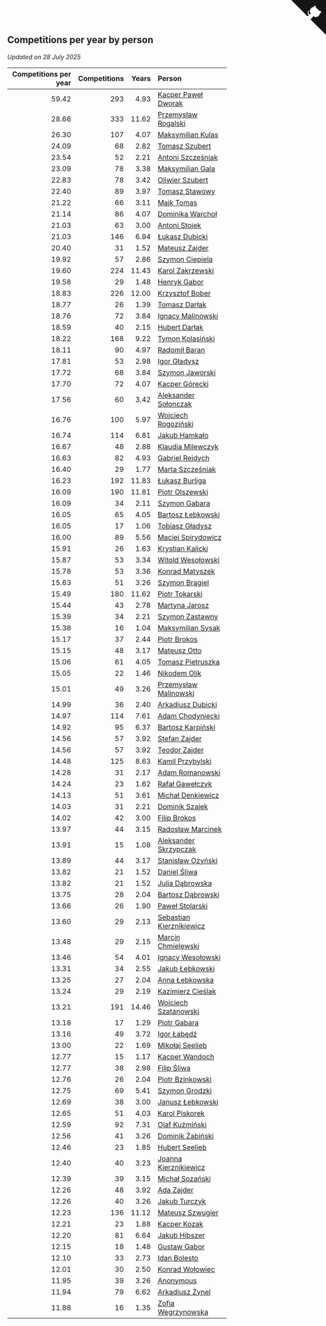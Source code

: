 ## Competitions per year by person

*Updated on 28 July 2025*

| Competitions per year | Competitions | Years | Person |
| ---: | ---: | ---: | :--- |
| 59.42 | 293 | 4.93 | [Kacper Paweł Dworak](https://www.worldcubeassociation.org/persons/2020DWOR01) |
| 28.66 | 333 | 11.62 | [Przemysław Rogalski](https://www.worldcubeassociation.org/persons/2013ROGA02) |
| 26.30 | 107 | 4.07 | [Maksymilian Kulas](https://www.worldcubeassociation.org/persons/2021KULA02) |
| 24.09 | 68 | 2.82 | [Tomasz Szubert](https://www.worldcubeassociation.org/persons/2022SZUB02) |
| 23.54 | 52 | 2.21 | [Antoni Szcześniak](https://www.worldcubeassociation.org/persons/2023SZCZ04) |
| 23.09 | 78 | 3.38 | [Maksymilian Gala](https://www.worldcubeassociation.org/persons/2022GALA01) |
| 22.83 | 78 | 3.42 | [Oliwier Szubert](https://www.worldcubeassociation.org/persons/2022SZUB01) |
| 22.40 | 89 | 3.97 | [Tomasz Stawowy](https://www.worldcubeassociation.org/persons/2021STAW01) |
| 21.22 | 66 | 3.11 | [Majk Tomas](https://www.worldcubeassociation.org/persons/2022TOMA05) |
| 21.14 | 86 | 4.07 | [Dominika Warchoł](https://www.worldcubeassociation.org/persons/2021WARC01) |
| 21.03 | 63 | 3.00 | [Antoni Stojek](https://www.worldcubeassociation.org/persons/2022STOJ03) |
| 21.03 | 146 | 6.94 | [Łukasz Dubicki](https://www.worldcubeassociation.org/persons/2018DUBI01) |
| 20.40 | 31 | 1.52 | [Mateusz Zajder](https://www.worldcubeassociation.org/persons/2024ZAJD01) |
| 19.92 | 57 | 2.86 | [Szymon Ciepiela](https://www.worldcubeassociation.org/persons/2022CIEP01) |
| 19.60 | 224 | 11.43 | [Karol Zakrzewski](https://www.worldcubeassociation.org/persons/2014ZAKR01) |
| 19.58 | 29 | 1.48 | [Henryk Gabor](https://www.worldcubeassociation.org/persons/2024GABO02) |
| 18.83 | 226 | 12.00 | [Krzysztof Bober](https://www.worldcubeassociation.org/persons/2013BOBE01) |
| 18.77 | 26 | 1.39 | [Tomasz Darłak](https://www.worldcubeassociation.org/persons/2024DARL01) |
| 18.76 | 72 | 3.84 | [Ignacy Malinowski](https://www.worldcubeassociation.org/persons/2021MALI02) |
| 18.59 | 40 | 2.15 | [Hubert Darłak](https://www.worldcubeassociation.org/persons/2023DARL03) |
| 18.22 | 168 | 9.22 | [Tymon Kolasiński](https://www.worldcubeassociation.org/persons/2016KOLA02) |
| 18.11 | 90 | 4.97 | [Radomił Baran](https://www.worldcubeassociation.org/persons/2020BARA02) |
| 17.81 | 53 | 2.98 | [Igor Gładysz](https://www.worldcubeassociation.org/persons/2022GLAD01) |
| 17.72 | 68 | 3.84 | [Szymon Jaworski](https://www.worldcubeassociation.org/persons/2021JAWO01) |
| 17.70 | 72 | 4.07 | [Kacper Górecki](https://www.worldcubeassociation.org/persons/2021GORE01) |
| 17.56 | 60 | 3.42 | [Aleksander Sołonczak](https://www.worldcubeassociation.org/persons/2022SOLO01) |
| 16.76 | 100 | 5.97 | [Wojciech Rogoziński](https://www.worldcubeassociation.org/persons/2019ROGO04) |
| 16.74 | 114 | 6.81 | [Jakub Hamkało](https://www.worldcubeassociation.org/persons/2018HAMK01) |
| 16.67 | 48 | 2.88 | [Klaudia Milewczyk](https://www.worldcubeassociation.org/persons/2022MILE05) |
| 16.63 | 82 | 4.93 | [Gabriel Rejdych](https://www.worldcubeassociation.org/persons/2020REJD01) |
| 16.40 | 29 | 1.77 | [Marta Szcześniak](https://www.worldcubeassociation.org/persons/2023SZCZ07) |
| 16.23 | 192 | 11.83 | [Łukasz Burliga](https://www.worldcubeassociation.org/persons/2013BURL01) |
| 16.09 | 190 | 11.81 | [Piotr Olszewski](https://www.worldcubeassociation.org/persons/2013OLSZ02) |
| 16.09 | 34 | 2.11 | [Szymon Gabara](https://www.worldcubeassociation.org/persons/2023GABA01) |
| 16.05 | 65 | 4.05 | [Bartosz Łebkowski](https://www.worldcubeassociation.org/persons/2021LEBK01) |
| 16.05 | 17 | 1.06 | [Tobiasz Gładysz](https://www.worldcubeassociation.org/persons/2024GLAD02) |
| 16.00 | 89 | 5.56 | [Maciej Spirydowicz](https://www.worldcubeassociation.org/persons/2020SPIR01) |
| 15.91 | 26 | 1.63 | [Krystian Kalicki](https://www.worldcubeassociation.org/persons/2023KALI10) |
| 15.87 | 53 | 3.34 | [Witold Wesołowski](https://www.worldcubeassociation.org/persons/2022WESO01) |
| 15.78 | 53 | 3.36 | [Konrad Matyszek](https://www.worldcubeassociation.org/persons/2022MATY02) |
| 15.63 | 51 | 3.26 | [Szymon Brągiel](https://www.worldcubeassociation.org/persons/2022BRAG03) |
| 15.49 | 180 | 11.62 | [Piotr Tokarski](https://www.worldcubeassociation.org/persons/2013TOKA01) |
| 15.44 | 43 | 2.78 | [Martyna Jarosz](https://www.worldcubeassociation.org/persons/2022JARO01) |
| 15.39 | 34 | 2.21 | [Szymon Zastawny](https://www.worldcubeassociation.org/persons/2023ZAST01) |
| 15.38 | 16 | 1.04 | [Maksymilian Sysak](https://www.worldcubeassociation.org/persons/2024SYSA01) |
| 15.17 | 37 | 2.44 | [Piotr Brokos](https://www.worldcubeassociation.org/persons/2023BROK01) |
| 15.15 | 48 | 3.17 | [Mateusz Otto](https://www.worldcubeassociation.org/persons/2022OTTO01) |
| 15.06 | 61 | 4.05 | [Tomasz Pietruszka](https://www.worldcubeassociation.org/persons/2021PIET01) |
| 15.05 | 22 | 1.46 | [Nikodem Olik](https://www.worldcubeassociation.org/persons/2024OLIK01) |
| 15.01 | 49 | 3.26 | [Przemysław Malinowski](https://www.worldcubeassociation.org/persons/2022MALI01) |
| 14.99 | 36 | 2.40 | [Arkadiusz Dubicki](https://www.worldcubeassociation.org/persons/2023DUBI01) |
| 14.97 | 114 | 7.61 | [Adam Chodyniecki](https://www.worldcubeassociation.org/persons/2017CHOD02) |
| 14.92 | 95 | 6.37 | [Bartosz Karpiński](https://www.worldcubeassociation.org/persons/2019KARP03) |
| 14.56 | 57 | 3.92 | [Stefan Zajder](https://www.worldcubeassociation.org/persons/2021ZAJD02) |
| 14.56 | 57 | 3.92 | [Teodor Zajder](https://www.worldcubeassociation.org/persons/2021ZAJD03) |
| 14.48 | 125 | 8.63 | [Kamil Przybylski](https://www.worldcubeassociation.org/persons/2016PRZY01) |
| 14.28 | 31 | 2.17 | [Adam Romanowski](https://www.worldcubeassociation.org/persons/2023ROMA10) |
| 14.24 | 23 | 1.62 | [Rafał Gawełczyk](https://www.worldcubeassociation.org/persons/2023GAWE01) |
| 14.13 | 51 | 3.61 | [Michał Denkiewicz](https://www.worldcubeassociation.org/persons/2021DENK01) |
| 14.03 | 31 | 2.21 | [Dominik Szajek](https://www.worldcubeassociation.org/persons/2023SZAJ01) |
| 14.02 | 42 | 3.00 | [Filip Brokos](https://www.worldcubeassociation.org/persons/2022BROK03) |
| 13.97 | 44 | 3.15 | [Radosław Marcinek](https://www.worldcubeassociation.org/persons/2022MARC05) |
| 13.91 | 15 | 1.08 | [Aleksander Skrzypczak](https://www.worldcubeassociation.org/persons/2024SKRZ01) |
| 13.89 | 44 | 3.17 | [Stanisław Ożyński](https://www.worldcubeassociation.org/persons/2022OZYN01) |
| 13.82 | 21 | 1.52 | [Daniel Śliwa](https://www.worldcubeassociation.org/persons/2024SLIW01) |
| 13.82 | 21 | 1.52 | [Julia Dąbrowska](https://www.worldcubeassociation.org/persons/2024DABR01) |
| 13.75 | 28 | 2.04 | [Bartosz Dąbrowski](https://www.worldcubeassociation.org/persons/2023DABR07) |
| 13.66 | 26 | 1.90 | [Paweł Stolarski](https://www.worldcubeassociation.org/persons/2023STOL04) |
| 13.60 | 29 | 2.13 | [Sebastian Kierznikiewicz](https://www.worldcubeassociation.org/persons/2023KIER02) |
| 13.48 | 29 | 2.15 | [Marcin Chmielewski](https://www.worldcubeassociation.org/persons/2023CHMI01) |
| 13.46 | 54 | 4.01 | [Ignacy Wesołowski](https://www.worldcubeassociation.org/persons/2021WESO01) |
| 13.31 | 34 | 2.55 | [Jakub Łebkowski](https://www.worldcubeassociation.org/persons/2023LEBK01) |
| 13.25 | 27 | 2.04 | [Anna Łebkowska](https://www.worldcubeassociation.org/persons/2023LEBK04) |
| 13.24 | 29 | 2.19 | [Kazimierz Cieślak](https://www.worldcubeassociation.org/persons/2023CIES01) |
| 13.21 | 191 | 14.46 | [Wojciech Szatanowski](https://www.worldcubeassociation.org/persons/2011SZAT01) |
| 13.18 | 17 | 1.29 | [Piotr Gabara](https://www.worldcubeassociation.org/persons/2024GABA02) |
| 13.16 | 49 | 3.72 | [Igor Łabędź](https://www.worldcubeassociation.org/persons/2021LABE01) |
| 13.00 | 22 | 1.69 | [Mikołaj Seelieb](https://www.worldcubeassociation.org/persons/2023SEEL04) |
| 12.77 | 15 | 1.17 | [Kacper Wandoch](https://www.worldcubeassociation.org/persons/2024WAND01) |
| 12.77 | 38 | 2.98 | [Filip Śliwa](https://www.worldcubeassociation.org/persons/2022SLIW01) |
| 12.76 | 26 | 2.04 | [Piotr Bzinkowski](https://www.worldcubeassociation.org/persons/2023BZIN01) |
| 12.75 | 69 | 5.41 | [Szymon Grodzki](https://www.worldcubeassociation.org/persons/2020GROD01) |
| 12.69 | 38 | 3.00 | [Janusz Łebkowski](https://www.worldcubeassociation.org/persons/2022LEBK01) |
| 12.65 | 51 | 4.03 | [Karol Piskorek](https://www.worldcubeassociation.org/persons/2021PISK01) |
| 12.59 | 92 | 7.31 | [Olaf Kuźmiński](https://www.worldcubeassociation.org/persons/2018KUZM02) |
| 12.56 | 41 | 3.26 | [Dominik Żabiński](https://www.worldcubeassociation.org/persons/2022ZABI01) |
| 12.46 | 23 | 1.85 | [Hubert Seelieb](https://www.worldcubeassociation.org/persons/2023SEEL02) |
| 12.40 | 40 | 3.23 | [Joanna Kierznikiewicz](https://www.worldcubeassociation.org/persons/2022KIER01) |
| 12.39 | 39 | 3.15 | [Michał Sozański](https://www.worldcubeassociation.org/persons/2022SOZA02) |
| 12.26 | 48 | 3.92 | [Ada Zajder](https://www.worldcubeassociation.org/persons/2021ZAJD01) |
| 12.26 | 40 | 3.26 | [Jakub Turczyk](https://www.worldcubeassociation.org/persons/2022TURC02) |
| 12.23 | 136 | 11.12 | [Mateusz Szwugier](https://www.worldcubeassociation.org/persons/2014SZWU01) |
| 12.21 | 23 | 1.88 | [Kacper Kozak](https://www.worldcubeassociation.org/persons/2023KOZA05) |
| 12.20 | 81 | 6.64 | [Jakub Hibszer](https://www.worldcubeassociation.org/persons/2018HIBS01) |
| 12.15 | 18 | 1.48 | [Gustaw Gabor](https://www.worldcubeassociation.org/persons/2024GABO01) |
| 12.10 | 33 | 2.73 | [Idan Bolesto](https://www.worldcubeassociation.org/persons/2022BOLE01) |
| 12.01 | 30 | 2.50 | [Konrad Wołowiec](https://www.worldcubeassociation.org/persons/2023WOLO01) |
| 11.95 | 39 | 3.26 | [Anonymous](https://www.worldcubeassociation.org/persons/2022ANON03) |
| 11.94 | 79 | 6.62 | [Arkadiusz Żynel](https://www.worldcubeassociation.org/persons/2018ZYNE01) |
| 11.88 | 16 | 1.35 | [Zofia Węgrzynowska](https://www.worldcubeassociation.org/persons/2024WEGR01) |


<a href="https://github.com/maxidragon/wca_statistics_pl" class="github-corner" aria-label="View source on Github"><svg width="80" height="80" viewBox="0 0 250 250" style="fill:#151513; color:#fff; position: absolute; top: 0; border: 0; right: 0;" aria-hidden="true"><path d="M0,0 L115,115 L130,115 L142,142 L250,250 L250,0 Z"></path><path d="M128.3,109.0 C113.8,99.7 119.0,89.6 119.0,89.6 C122.0,82.7 120.5,78.6 120.5,78.6 C119.2,72.0 123.4,76.3 123.4,76.3 C127.3,80.9 125.5,87.3 125.5,87.3 C122.9,97.6 130.6,101.9 134.4,103.2" fill="currentColor" style="transform-origin: 130px 106px;" class="octo-arm"></path><path d="M115.0,115.0 C114.9,115.1 118.7,116.5 119.8,115.4 L133.7,101.6 C136.9,99.2 139.9,98.4 142.2,98.6 C133.8,88.0 127.5,74.4 143.8,58.0 C148.5,53.4 154.0,51.2 159.7,51.0 C160.3,49.4 163.2,43.6 171.4,40.1 C171.4,40.1 176.1,42.5 178.8,56.2 C183.1,58.6 187.2,61.8 190.9,65.4 C194.5,69.0 197.7,73.2 200.1,77.6 C213.8,80.2 216.3,84.9 216.3,84.9 C212.7,93.1 206.9,96.0 205.4,96.6 C205.1,102.4 203.0,107.8 198.3,112.5 C181.9,128.9 168.3,122.5 157.7,114.1 C157.9,116.9 156.7,120.9 152.7,124.9 L141.0,136.5 C139.8,137.7 141.6,141.9 141.8,141.8 Z" fill="currentColor" class="octo-body"></path></svg></a><style>.github-corner:hover .octo-arm{animation:octocat-wave 560ms ease-in-out}@keyframes octocat-wave{0%,100%{transform:rotate(0)}20%,60%{transform:rotate(-25deg)}40%,80%{transform:rotate(10deg)}}@media (max-width:500px){.github-corner:hover .octo-arm{animation:none}.github-corner .octo-arm{animation:octocat-wave 560ms ease-in-out}}</style>
